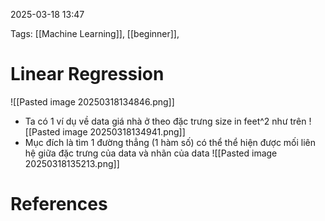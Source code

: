 2025-03-18 13:47


Tags: [[Machine Learning]], [[beginner]], 

# Linear Regression

![[Pasted image 20250318134846.png]]
- Ta có 1 ví dụ về data giá nhà ở theo đặc trưng size in feet^2 như trên
![[Pasted image 20250318134941.png]]
- Mục đích là tìm 1 đường thẳng (1 hàm số) có thể thể hiện được mối liên hệ giữa đặc trưng của data và nhãn của data 
![[Pasted image 20250318135213.png]]

# References
